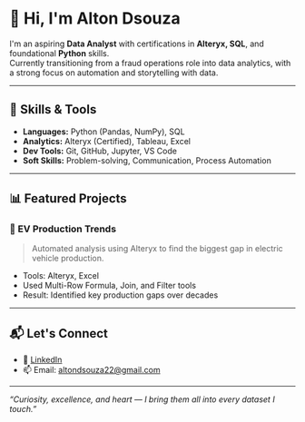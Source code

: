 # 👋 Hi, I'm Alton Dsouza

I'm an aspiring **Data Analyst** with certifications in **Alteryx, SQL**, and foundational **Python** skills.  
Currently transitioning from a fraud operations role into data analytics, with a strong focus on automation and storytelling with data.

---

## 🔧 Skills & Tools
- **Languages:** Python (Pandas, NumPy), SQL
- **Analytics:** Alteryx (Certified), Tableau, Excel
- **Dev Tools:** Git, GitHub, Jupyter, VS Code
- **Soft Skills:** Problem-solving, Communication, Process Automation

---

## 📊 Featured Projects

### 🚗 EV Production Trends
> Automated analysis using Alteryx to find the biggest gap in electric vehicle production.

- Tools: Alteryx, Excel
- Used Multi-Row Formula, Join, and Filter tools
- Result: Identified key production gaps over decades



---

## 📬 Let's Connect

- 💼 [LinkedIn](https://www.linkedin.com/in/alton-dsouza-53a334100/)
- 📫 Email: altondsouza22@gmail.com

---

*“Curiosity, excellence, and heart — I bring them all into every dataset I touch.”*
